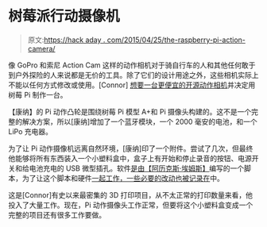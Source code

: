 # 树莓派行动摄像机

> 原文:[https://hack aday . com/2015/04/25/the-raspberry-pi-action-camera/](https://hackaday.com/2015/04/25/the-raspberry-pi-action-camera/)

像 GoPro 和索尼 Action Cam 这样的动作相机对于骑自行车的人和其他任何敢于到户外探险的人来说都是无价的工具。除了它们的设计用途之外，这些相机实际上不能以任何方式修改或使用。[Connor] [想要一台更便宜的开源动作相机](http://cya.nyc/raspberry-pi-action-camera/)并决定用树莓 Pi 制作一台。

【康纳】的 Pi 动作凸轮是围绕树莓 Pi 模型 A+和 Pi 摄像头构建的。这不是一个完整的解决方案，所以[康纳]增加了一个蓝牙模块，一个 2000 毫安的电池，和一个 LiPo 充电器。

为了让 Pi 动作摄像机远离自然环境，[康纳]印了一个附件。尝试了几次，但最终他能够将所有东西装入一个小塑料盒中，盒子上有开始和停止录音的按钮、电源开关和给电池充电的 USB 微型插孔。软件[是由【阿历克斯·埃姆斯】](https://github.com/raspitv/RasPiCamcorder)编写的一个脚本，为了让这个脚本和硬件[一起工作，一些必要的改动也被记录在](https://github.com/cyamada/picam)中。

这是[Connor]有史以来最密集的 3D 打印项目，从不太正常的打印数量来看，他投入了大量工作。现在，Pi 动作摄像头工作正常，但要将这个小塑料盒变成一个完整的项目还有很多工作要做。